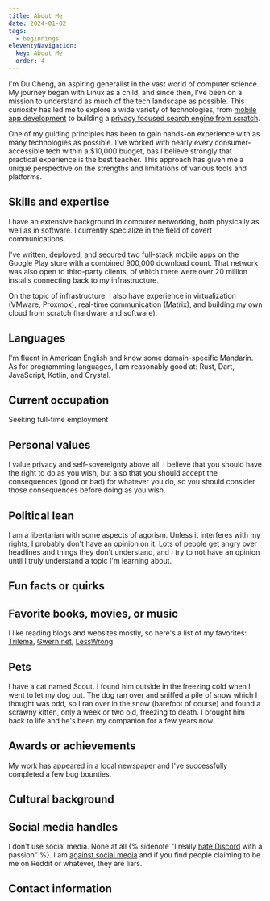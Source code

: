 ```yaml
---
title: About Me
date: 2024-01-02
tags:
  - beginnings
eleventyNavigation:
  key: About Me
  order: 4
---
```

I'm Du Cheng, an aspiring generalist in the vast world of computer science. My journey began with Linux as a child, and since then, I've been on a mission to understand as much of the tech landscape as possible. This curiosity has led me to explore a wide variety of technologies, from [mobile app development](/archive/2024/my-programming-journey/) to building a [privacy focused search engine from scratch](/archive/2024/building-a-search-engine).

One of my guiding principles has been to gain hands-on experience with as many technologies as possible. I've worked with nearly every consumer-accessible tech within a $10,000 budget, bas I believe strongly that practical experience is the best teacher. This approach has given me a unique perspective on the strengths and limitations of various tools and platforms.

## Skills and expertise
I have an extensive background in computer networking, both physically as well as in software. I currently specialize in the field of covert communications.

I've written, deployed, and secured two full-stack mobile apps on the Google Play store with a combined 900,000 download count. That network was also open to third-party clients, of which there were over 20 million installs connecting back to my infrastructure.

On the topic of infrastructure, I also have experience in virtualization (VMware, Proxmox), real-time communication (Matrix), and building my own cloud from scratch (hardware and software).

## Languages
I'm fluent in American English and know some domain-specific Mandarin.
<br>As for programming languages, I am reasonably good at: Rust, Dart, JavaScript, Kotlin, and Crystal.

## Current occupation
Seeking full-time employment

## Personal values
I value privacy and self-sovereignty above all. I believe that you should have the right to do as you wish, but also that you should accept the consequences (good or bad) for whatever you do, so you should consider those consequences before doing as you wish.

## Political lean
I am a libertarian with some aspects of agorism. Unless it interferes with my rights, I probably don't have an opinion on it. Lots of people get angry over headlines and things they don't understand, and I try to not have an opinion until I truly understand a topic I'm learning about.

## Fun facts or quirks

## Favorite books, movies, or music
I like reading blogs and websites mostly, so here's a list of my favorites: [Trilema](https://trilema.com), [Gwern.net](https://gwern.net), [LessWrong](https://lesswrong.com)

## Pets
I have a cat named Scout. I found him outside in the freezing cold when I went to let my dog out. The dog ran over and sniffed a pile of snow which I thought was odd, so I ran over in the snow (barefoot of course) and found a scrawny kitten, only a week or two old, freezing to death. I brought him back to life and he's been my companion for a few years now.

## Awards or achievements
My work has appeared in a local newspaper and I've successfully completed a few bug bounties.

## Cultural background

## Social media handles
I don't use social media. None at all {% sidenote "I really [hate Discord](/archive/2024/the-tragedy-of-discord) with a passion" %}. I am [against social media](/archive/2024/against-social-media) and if you find people claiming to be me on Reddit or whatever, they are liars.

## Contact information
